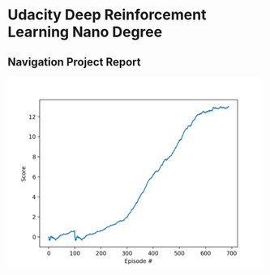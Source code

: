 # Udacity Deep Reinforcement Learning Nano Degree
## Navigation Project Report

![score plot](./score_plot.png)
